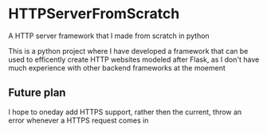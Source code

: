 # HTTPServerFromScratch
A HTTP server framework that I made from scratch in python

This is a python project where I have developed a framework that can be used to efficently create HTTP websites modeled after Flask, as I don't have much experience with other backend frameworks at the moement

## Future plan

I hope to oneday add HTTPS support, rather then the current, throw an error whenever a HTTPS request comes in
